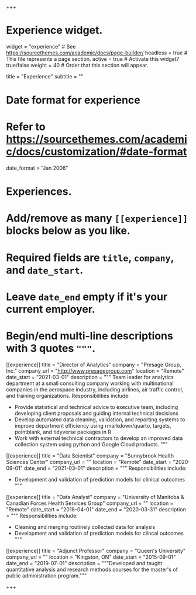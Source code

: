 +++
# Experience widget.
widget = "experience"  # See https://sourcethemes.com/academic/docs/page-builder/
headless = true  # This file represents a page section.
active = true  # Activate this widget? true/false
weight = 40  # Order that this section will appear.

title = "Experience"
subtitle = ""

# Date format for experience
#   Refer to https://sourcethemes.com/academic/docs/customization/#date-format
date_format = "Jan 2006"

# Experiences.
#   Add/remove as many `[[experience]]` blocks below as you like.
#   Required fields are `title`, `company`, and `date_start`.
#   Leave `date_end` empty if it's your current employer.
#   Begin/end multi-line descriptions with 3 quotes `"""`.
[[experience]]
  title = "Director of Analytics"
  company = "Presage Group, Inc."
  company_url = "http://www.presagegroup.com"
  location = "Remote"
  date_start = "2021-03-01"
  description = """
Team leader for analytics department at a small consulting company working with multinational companies in the aerospace industry, including
airlines, air traffic control, and training organizations. Responsibilities include:
* Provide statistical and technical advice to executive team, including developing client proposals and guiding internal technical decisions
* Develop automated data cleaning, validation, and reporting systems to improve department efficiency using rmarkdown/quarto, targets,
pointblank, and tidyverse packages in R
* Work with external technical contractors to develop an improved data collection system using python and Google Cloud products.
  """


[[experience]]
  title = "Data Scientist"
  company = "Sunnybrook Health Sciences Center"
  company_url = ""
  location = "Remote"
  date_start = "2020-09-01"
  date_end = "2021-03-01"
  description = """
  Responsibilities include:
  
  * Development and validation of prediction models for clinical outcomes
  """

[[experience]]
  title = "Data Analyst"
  company = "University of Manitoba & Canadian Forces Health Services Group"
  company_url = ""
  location = "Remote"
  date_start = "2018-04-01"
  date_end = "2020-03-31"
  description = """
  Responsibilities include:
  
  * Cleaning and merging routinely collected data for analysis
  * Development and validation of prediction models for clincal outcomes
  """

[[experience]]
  title = "Adjunct Professor"
  company = "Queen's University"
  company_url = ""
  location = "Kingston, ON"
  date_start = "2015-09-01"
  date_end = "2019-07-01"
  description = """Developed and taught quantitative analysis and research methods courses for the master's of public administration program."""

+++
